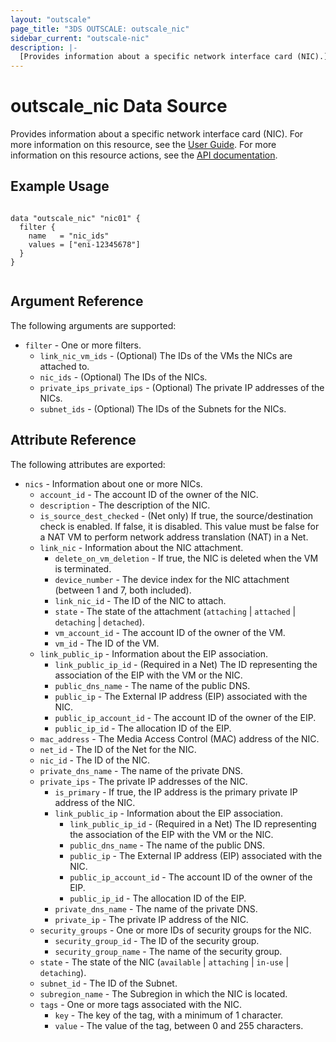 ```yaml
---
layout: "outscale"
page_title: "3DS OUTSCALE: outscale_nic"
sidebar_current: "outscale-nic"
description: |-
  [Provides information about a specific network interface card (NIC).]
---
```


# outscale_nic Data Source

Provides information about a specific network interface card (NIC).
For more information on this resource, see the [User Guide](https://wiki.outscale.net/display/EN/About+FNIs).
For more information on this resource actions, see the [API documentation](https://docs.outscale.com/api#3ds-outscale-api-nic).

## Example Usage

```hcl

data "outscale_nic" "nic01" {
  filter {
    name   = "nic_ids"
    values = ["eni-12345678"]
  }    
}


```

## Argument Reference

The following arguments are supported:

* `filter` - One or more filters.
  * `link_nic_vm_ids` - (Optional) The IDs of the VMs the NICs are attached to.
  * `nic_ids` - (Optional) The IDs of the NICs.
  * `private_ips_private_ips` - (Optional) The private IP addresses of the NICs.
  * `subnet_ids` - (Optional) The IDs of the Subnets for the NICs.

## Attribute Reference

The following attributes are exported:

* `nics` - Information about one or more NICs.
  * `account_id` - The account ID of the owner of the NIC.
  * `description` - The description of the NIC.
  * `is_source_dest_checked` - (Net only) If true, the source/destination check is enabled. If false, it is disabled. This value must be false for a NAT VM to perform network address translation (NAT) in a Net.
  * `link_nic` - Information about the NIC attachment.
      * `delete_on_vm_deletion` - If true, the NIC is deleted when the VM is terminated.
      * `device_number` - The device index for the NIC attachment (between 1 and 7, both included).
      * `link_nic_id` - The ID of the NIC to attach.
      * `state` - The state of the attachment (`attaching` \| `attached` \| `detaching` \| `detached`).
      * `vm_account_id` - The account ID of the owner of the VM.
      * `vm_id` - The ID of the VM.
  * `link_public_ip` - Information about the EIP association.
      * `link_public_ip_id` - (Required in a Net) The ID representing the association of the EIP with the VM or the NIC.
      * `public_dns_name` - The name of the public DNS.
      * `public_ip` - The External IP address (EIP) associated with the NIC.
      * `public_ip_account_id` - The account ID of the owner of the EIP.
      * `public_ip_id` - The allocation ID of the EIP.
  * `mac_address` - The Media Access Control (MAC) address of the NIC.
  * `net_id` - The ID of the Net for the NIC.
  * `nic_id` - The ID of the NIC.
  * `private_dns_name` - The name of the private DNS.
  * `private_ips` - The private IP addresses of the NIC.
      * `is_primary` - If true, the IP address is the primary private IP address of the NIC.
      * `link_public_ip` - Information about the EIP association.
         * `link_public_ip_id` - (Required in a Net) The ID representing the association of the EIP with the VM or the NIC.
         * `public_dns_name` - The name of the public DNS.
         * `public_ip` - The External IP address (EIP) associated with the NIC.
         * `public_ip_account_id` - The account ID of the owner of the EIP.
         * `public_ip_id` - The allocation ID of the EIP.
      * `private_dns_name` - The name of the private DNS.
      * `private_ip` - The private IP address of the NIC.
  * `security_groups` - One or more IDs of security groups for the NIC.
      * `security_group_id` - The ID of the security group.
      * `security_group_name` - The name of the security group.
  * `state` - The state of the NIC (`available` \| `attaching` \| `in-use` \| `detaching`).
  * `subnet_id` - The ID of the Subnet.
  * `subregion_name` - The Subregion in which the NIC is located.
  * `tags` - One or more tags associated with the NIC.
      * `key` - The key of the tag, with a minimum of 1 character.
      * `value` - The value of the tag, between 0 and 255 characters.
